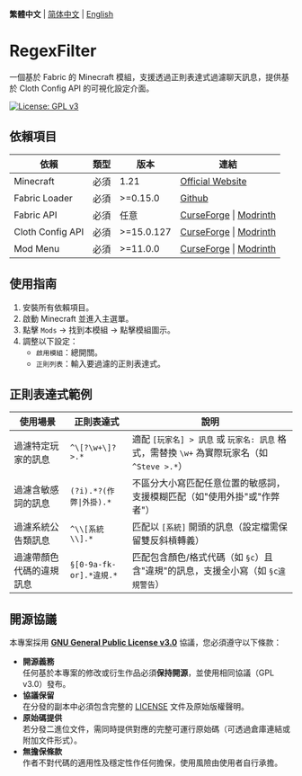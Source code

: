 **繁體中文** | [简体中文](./README.md) | [English](./README_EN.md)

# RegexFilter

一個基於 Fabric 的 Minecraft 模組，支援透過正則表達式過濾聊天訊息，提供基於 Cloth
Config API 的可視化設定介面。

[![License: GPL v3](https://img.shields.io/badge/License-GPLv3-blue.svg)](https://www.gnu.org/licenses/gpl-3.0)

## 依賴項目

| 依賴             | 類型 | 版本       | 連結                                                                                                                             |
| ---------------- | ---- | ---------- | -------------------------------------------------------------------------------------------------------------------------------- |
| Minecraft        | 必須 | 1.21       | [Official Website](https://www.minecraft.net/)                                                                                   |
| Fabric Loader    | 必須 | >=0.15.0   | [Github](https://github.com/FabricMC/fabric-loader)                                                                              |
| Fabric API       | 必須 | 任意       | [CurseForge](https://www.curseforge.com/minecraft/mc-mods/fabric-api) &#124; [Modrinth](https://modrinth.com/mod/fabric-api)     |
| Cloth Config API | 必須 | >=15.0.127 | [CurseForge](https://www.curseforge.com/minecraft/mc-mods/cloth-config) &#124; [Modrinth](https://modrinth.com/mod/cloth-config) |
| Mod Menu         | 必須 | >=11.0.0   | [CurseForge](https://www.curseforge.com/minecraft/mc-mods/modmenu) &#124; [Modrinth](https://modrinth.com/mod/modmenu)           |

## 使用指南

1. 安裝所有依賴項目。
2. 啟動 Minecraft 並進入主選單。
3. 點擊 `Mods` → 找到本模組 → 點擊模組圖示。
4. 調整以下設定：
   - `啟用模組`：總開關。
   - `正則列表`：輸入要過濾的正則表達式。

## 正則表達式範例

| 使用場景                 | 正則表達式              | 說明                                                                                        |
| ------------------------ | ----------------------- | ------------------------------------------------------------------------------------------- |
| 過濾特定玩家的訊息       | `^\[?\w+\]? >.*`        | 適配 `[玩家名] > 訊息` 或 `玩家名: 訊息` 格式，需替換 `\w+` 為實際玩家名（如 `^Steve >.*`） |
| 過濾含敏感詞的訊息       | `(?i).*?(作弊\|外掛).*` | 不區分大小寫匹配任意位置的敏感詞，支援模糊匹配（如"使用外掛"或"作弊者"）                    |
| 過濾系統公告類訊息       | `^\\[系統\\].*`         | 匹配以 `[系統]` 開頭的訊息（設定檔需保留雙反斜槓轉義）                                      |
| 過濾帶顏色代碼的違規訊息 | `§[0-9a-fk-or].*違規.*` | 匹配包含顏色/格式代碼（如 `§c`）且含"違規"的訊息，支援全小寫（如 `§c違規警告`）             |

## 開源協議

本專案採用 **[GNU General Public License v3.0](LICENSE)**
協議，您必須遵守以下條款：

- **開源義務**  
  任何基於本專案的修改或衍生作品必須**保持開源**，並使用相同協議（GPL v3.0）發布。
- **協議保留**  
  在分發的副本中必須包含完整的 [LICENSE](LICENSE) 文件及原始版權聲明。
- **原始碼提供**  
  若分發二進位文件，需同時提供對應的完整可運行原始碼（可透過倉庫連結或附加文件形式）。
- **無擔保條款**  
  作者不對代碼的適用性及穩定性作任何擔保，使用風險由使用者自行承擔。
